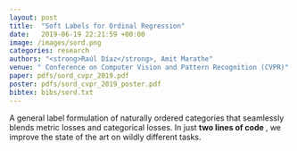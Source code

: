 ```yaml
---
layout: post
title:  "Soft Labels for Ordinal Regression"
date:   2019-06-19 22:21:59 +00:00
image: /images/sord.png
categories: research
authors: "<strong>Raúl Díaz</strong>, Amit Marathe"
venue: " Conference on Computer Vision and Pattern Recognition (CVPR)"
paper: pdfs/sord_cvpr_2019.pdf
poster: pdfs/sord_cvpr_2019_poster.pdf
bibtex: bibs/sord.txt
---
```

A general label formulation of naturally ordered categories that seamlessly blends metric losses and categorical losses. In just <strong> two lines of code </strong>, we improve the state of the art on wildly different tasks.